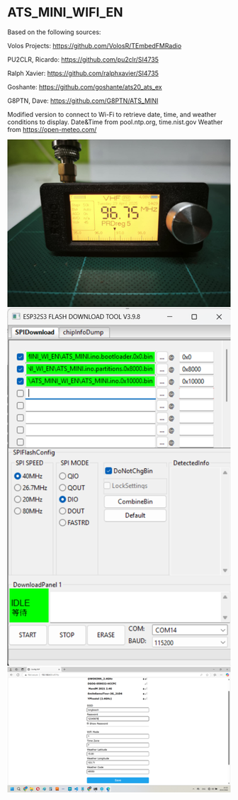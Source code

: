 # ATS_MINI_WIFI_EN

Based on the following sources:

Volos Projects: https://github.com/VolosR/TEmbedFMRadio

PU2CLR, Ricardo: https://github.com/pu2clr/SI4735

Ralph Xavier: https://github.com/ralphxavier/SI4735

Goshante: https://github.com/goshante/ats20_ats_ex

G8PTN, Dave: https://github.com/G8PTN/ATS_MINI

Modified version to connect to Wi-Fi to retrieve date, time, and weather
conditions to display.
Date&Time from pool.ntp.org, time.nist.gov
Weather from https://open-meteo.com/

![Diagram](ATS_MINI_WIFI_EN/Image/1.jpg)
![Diagram](ATS_MINI_WIFI_EN/Image/2.png)
![Diagram](ATS_MINI_WIFI_EN/Image/3.png)

